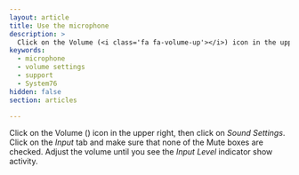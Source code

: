 ```yaml
---
layout: article
title: Use the microphone
description: >
  Click on the Volume (<i class='fa fa-volume-up'></i>) icon in the upper right, then click on _Sound Settings_. Click on the _Input_ tab and make sure that none of the Mute boxes are checked. Adjust the volume until you see the _Input Level_ indicator show activity.
keywords:
  - microphone
  - volume settings
  - support
  - System76
hidden: false
section: articles

---
```


Click on the Volume (<i class='fa fa-volume-up'></i>) icon in the upper right, then click on _Sound Settings_. Click on the _Input_ tab and make sure that none of the Mute boxes are checked. Adjust the volume until you see the _Input Level_ indicator show activity.
